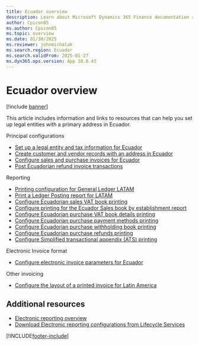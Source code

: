 ```yaml
---
title: Ecuador overview
description: Learn about Microsoft Dynamics 365 Finance documentation resources for Ecuador, including links that direct to resources about electronic invoicing. 
author: Cpicon85
ms.author: Cpicon85
ms.topic: overview
ms.date: 01/30/2025
ms.reviewer: johnmichalak
ms.search.region: Ecuador
ms.search.validFrom: 2025-01-27
ms.dyn365.ops.version: App 10.0.43
---
```


# Ecuador overview

[!include [banner](../../includes/banner.md)]

This article includes information and links to resources that can help you set up legal entities with a primary address in Ecuador.

Principal configurations

- [Set up a legal entity and tax information for Ecuador](ltm-Set-up-legal-entity-and-tax-Ecuador.md)
- [Create customer and vendor records with an address in Ecuador](ltm-create-customer-and-vendor-Ecuador.md)
- [Configure sales and purchase invoices for Ecuador](ltm-Configure-invoices-Ecuador.md)
- [Post Ecuadorian refund invoice transactions](ltm-Ecuadorian-refund-invoice.md)

Reporting 
- [Printing configuration for General Ledger LATAM](ltm-general-ledger.md)
- [Print a Ledger Posting report for LATAM](ltm-ledger-posting-report.md)
- [Configure Ecuadorian sales VAT book printing](ltm-Ecaudor-sales-vat-book.md)
- [Configure printing for the Ecuador Sales book by establishment report](ltm-Ecuador-sales-book-establishment.md)
- [Configure Ecuadorian purchase VAT book details printing](ltm-Ecuador-purchase-vat-book-report.md)
- [Configure Ecuadorian purchase payment methods printing](ltm-Ecuador-purchase-payment-methods.md)
- [Configure Ecuadorian purchase withholding book printing](ltm-Ecuador-purchase-withholdings.md)
- [Configure Ecuadorian purchase refunds printing](ltm-Ecuador-purchase-refunds-report.md)
- [Configure Simplified transactional appendix (ATS) printing](ltm-Ecuador-ATS-report.md)

Electronic Invoice format
- [Configure electronic invoice parameters for Ecuador](ltm-ecuador-conf-electronic-invoice.md)

Other invoicing
- [Configure the layout of a printed invoice for Latin America](ltm-invoice-layout-print.md)

## Additional resources

- [Electronic reporting overview](../../../fin-ops-core/dev-itpro/analytics/general-electronic-reporting.md)
- [Download Electronic reporting configurations from Lifecycle Services](../../../fin-ops-core/dev-itpro/analytics/download-electronic-reporting-configuration-lcs.md)

[!INCLUDE[footer-include](../../../includes/footer-banner.md)]

